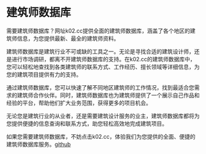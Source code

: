 # 建筑师数据库

需要建筑师数据库？网址k02.cc提供全面的建筑师数据库，涵盖了各个地区的建筑师信息，为您提供最新、最全的建筑师资料。

建筑师数据库是建筑行业不可或缺的工具之一。无论是寻找合适的建筑设计师，还是进行市场调研，都离不开建筑师数据库的支持。在k02.cc的建筑师数据库中，您可以轻松地查找到各类建筑师的联系方式、工作经历、擅长领域等详细信息，为您的建筑项目提供有力的支持。

通过建筑师数据库，您可以快速了解不同地区建筑师的工作情况，找到最适合您需求的建筑师合作伙伴。同时，建筑师数据库也为建筑师提供了一个展示自己作品和经验的平台，帮助他们扩大业务范围，获得更多的项目机会。

无论您是建筑行业的从业者，还是需要建筑设计服务的业主，建筑师数据库都将为您提供便捷的信息查询和联系方式，助您轻松高效地完成建筑项目。

如果您需要建筑师数据库，不妨点击k02.cc，体验我们为您提供的全面、便捷的建筑师数据库服务。[github](https://github.com)